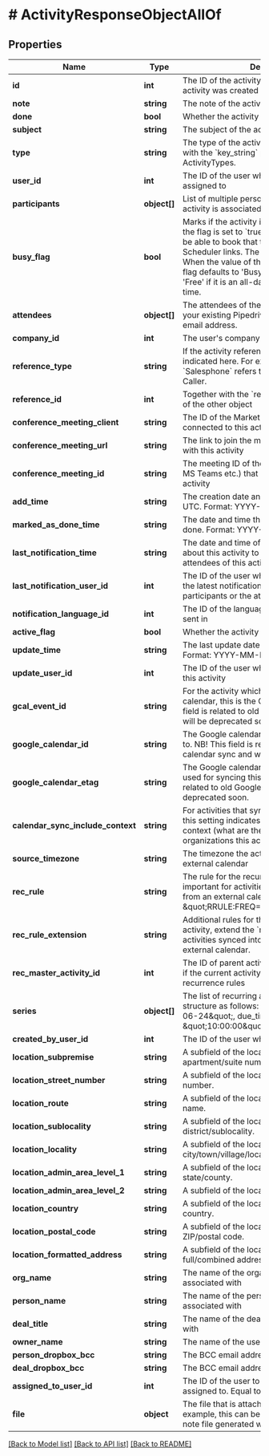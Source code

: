 # # ActivityResponseObjectAllOf

## Properties

Name | Type | Description | Notes
------------ | ------------- | ------------- | -------------
**id** | **int** | The ID of the activity, generated when the activity was created |
**note** | **string** | The note of the activity (HTML format) |
**done** | **bool** | Whether the activity is done or not |
**subject** | **string** | The subject of the activity |
**type** | **string** | The type of the activity. This is in correlation with the &#x60;key_string&#x60; parameter of ActivityTypes. |
**user_id** | **int** | The ID of the user whom the activity is assigned to |
**participants** | **object[]** | List of multiple persons (participants) this activity is associated with |
**busy_flag** | **bool** | Marks if the activity is set as &#39;Busy&#39; or &#39;Free&#39;. If the flag is set to &#x60;true&#x60;, your customers will not be able to book that time slot through any Scheduler links. The flag can also be unset. When the value of the flag is unset (&#x60;null&#x60;), the flag defaults to &#39;Busy&#39; if it has a time set, and &#39;Free&#39; if it is an all-day event without specified time. |
**attendees** | **object[]** | The attendees of the activity. This can be either your existing Pipedrive contacts or an external email address. |
**company_id** | **int** | The user&#39;s company ID |
**reference_type** | **string** | If the activity references some other object, it is indicated here. For example, value &#x60;Salesphone&#x60; refers to activities created with Caller. |
**reference_id** | **int** | Together with the &#x60;reference_type&#x60;, gives the ID of the other object |
**conference_meeting_client** | **string** | The ID of the Marketplace app, which is connected to this activity |
**conference_meeting_url** | **string** | The link to join the meeting which is associated with this activity |
**conference_meeting_id** | **string** | The meeting ID of the meeting provider (Zoom, MS Teams etc.) that is associated with this activity |
**add_time** | **string** | The creation date and time of the activity in UTC. Format: YYYY-MM-DD HH:MM:SS. |
**marked_as_done_time** | **string** | The date and time this activity was marked as done. Format: YYYY-MM-DD HH:MM:SS. |
**last_notification_time** | **string** | The date and time of latest notifications sent about this activity to the participants or the attendees of this activity |
**last_notification_user_id** | **int** | The ID of the user who triggered the sending of the latest notifications about this activity to the participants or the attendees of this activity |
**notification_language_id** | **int** | The ID of the language the notifications are sent in |
**active_flag** | **bool** | Whether the activity is active or not |
**update_time** | **string** | The last update date and time of the activity. Format: YYYY-MM-DD HH:MM:SS. |
**update_user_id** | **int** | The ID of the user who was the last to update this activity |
**gcal_event_id** | **string** | For the activity which syncs to Google calendar, this is the Google event ID. NB! This field is related to old Google calendar sync and will be deprecated soon. |
**google_calendar_id** | **string** | The Google calendar ID that this activity syncs to. NB! This field is related to old Google calendar sync and will be deprecated soon. |
**google_calendar_etag** | **string** | The Google calendar API etag (version) that is used for syncing this activity. NB! This field is related to old Google calendar sync and will be deprecated soon. |
**calendar_sync_include_context** | **string** | For activities that sync to an external calendar, this setting indicates if the activity syncs with context (what are the deals, persons, organizations this activity is related to) |
**source_timezone** | **string** | The timezone the activity was created in an external calendar |
**rec_rule** | **string** | The rule for the recurrence of the activity. Is important for activities synced into Pipedrive from an external calendar. Example: \&quot;RRULE:FREQ&#x3D;WEEKLY;BYDAY&#x3D;WE\&quot; |
**rec_rule_extension** | **string** | Additional rules for the recurrence of the activity, extend the &#x60;rec_rule&#x60;. Is important for activities synced into Pipedrive from an external calendar. |
**rec_master_activity_id** | **int** | The ID of parent activity for a recurrent activity if the current activity is an exception to recurrence rules |
**series** | **object[]** | The list of recurring activity instances. It is in a structure as follows: &#x60;[{due_date: \&quot;2020-06-24\&quot;, due_time: \&quot;10:00:00\&quot;}]&#x60; |
**created_by_user_id** | **int** | The ID of the user who created the activity |
**location_subpremise** | **string** | A subfield of the location field. Indicates apartment/suite number. |
**location_street_number** | **string** | A subfield of the location field. Indicates house number. |
**location_route** | **string** | A subfield of the location field. Indicates street name. |
**location_sublocality** | **string** | A subfield of the location field. Indicates district/sublocality. |
**location_locality** | **string** | A subfield of the location field. Indicates city/town/village/locality. |
**location_admin_area_level_1** | **string** | A subfield of the location field. Indicates state/county. |
**location_admin_area_level_2** | **string** | A subfield of the location field. Indicates region. |
**location_country** | **string** | A subfield of the location field. Indicates country. |
**location_postal_code** | **string** | A subfield of the location field. Indicates ZIP/postal code. |
**location_formatted_address** | **string** | A subfield of the location field. Indicates full/combined address. |
**org_name** | **string** | The name of the organization this activity is associated with |
**person_name** | **string** | The name of the person this activity is associated with |
**deal_title** | **string** | The name of the deal this activity is associated with |
**owner_name** | **string** | The name of the user this activity is owned by |
**person_dropbox_bcc** | **string** | The BCC email address of the person |
**deal_dropbox_bcc** | **string** | The BCC email address of the deal |
**assigned_to_user_id** | **int** | The ID of the user to whom the activity is assigned to. Equal to &#x60;user_id&#x60;. |
**file** | **object** | The file that is attached to this activity. For example, this can be a reference to an audio note file generated with Pipedrive mobile app. |

[[Back to Model list]](../README.md#documentation-for-models) [[Back to API list]](../README.md#documentation-for-api-endpoints) [[Back to README]](../README.md)

